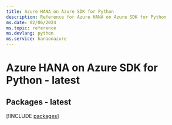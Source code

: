 ```yaml
---
title: Azure HANA on Azure SDK for Python
description: Reference for Azure HANA on Azure SDK for Python
ms.date: 02/06/2024
ms.topic: reference
ms.devlang: python
ms.service: hanaonazure
---
```

# Azure HANA on Azure SDK for Python - latest
## Packages - latest
[!INCLUDE [packages](hana-on-azure-index.md)]